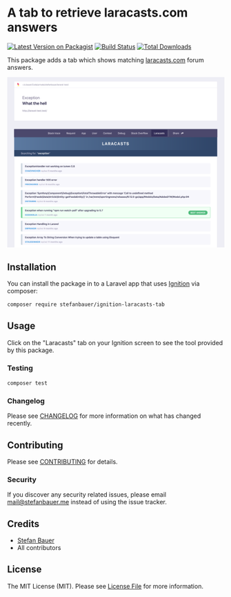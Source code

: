 # A tab to retrieve laracasts.com answers

[![Latest Version on Packagist](https://img.shields.io/packagist/v/stefanbauer/ignition-laracasts-tab.svg?style=flat-square)](https://packagist.org/packages/stefanbauer/ignition-laracasts-tab)
[![Build Status](https://img.shields.io/travis/stefanbauer/ignition-laracasts-tab/master.svg?style=flat-square)](https://travis-ci.org/stefanbauer/ignition-laracasts-tab)
[![Total Downloads](https://img.shields.io/packagist/dt/stefanbauer/ignition-laracasts-tab.svg?style=flat-square)](https://packagist.org/packages/stefanbauer/ignition-laracasts-tab)

This package adds a tab which shows matching [laracasts.com](https://laracasts.com) forum answers.

![Screenshot of Laracasts tab](screenshot.png)

## Installation

You can install the package in to a Laravel app that uses [Ignition](https://flareapp.io) via composer:

```bash
composer require stefanbauer/ignition-laracasts-tab
```

## Usage

Click on the "Laracasts" tab on your Ignition screen to see the tool provided by this package.

### Testing

``` bash
composer test
```

### Changelog

Please see [CHANGELOG](CHANGELOG.md) for more information on what has changed recently.

## Contributing

Please see [CONTRIBUTING](CONTRIBUTING.md) for details.

### Security

If you discover any security related issues, please email mail@stefanbauer.me instead of using the issue tracker.

## Credits

- [Stefan Bauer](https://github.com/stefanbauer)
- All contributors

## License

The MIT License (MIT). Please see [License File](LICENSE.md) for more information.
